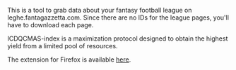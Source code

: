 This is a tool to grab data about your fantasy football league on leghe.fantagazzetta.com.
Since there are no IDs for the league pages, you'll have to download each page.

ICDQCMAS-index is a maximization protocol designed to obtain the highest yield from a limited pool of resources.

The extension for Firefox is available [here](https://addons.mozilla.org/en-US/firefox/addon/icdqcmas/).